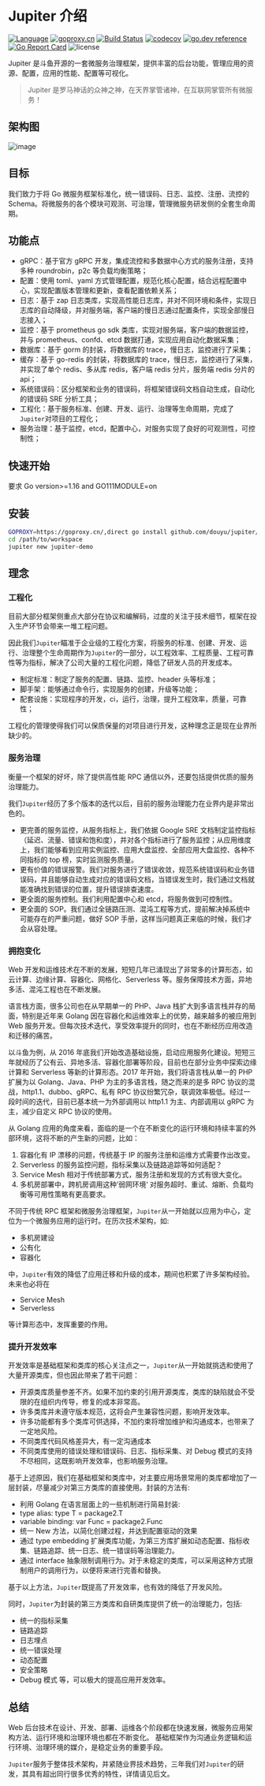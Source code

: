# Jupiter 介绍

[![Language](https://img.shields.io/badge/Language-Go-blue.svg)](https://golang.org/)
[![goproxy.cn](https://goproxy.cn/stats/github.com/douyu/jupiter/badges/download-count.svg)](https://github.com/douyu/jupiter)
[![Build Status](https://travis-ci.org/douyu/jupiter.svg?branch=master)](https://travis-ci.org/douyu/jupiter)
[![codecov](https://codecov.io/gh/douyu/jupiter/branch/master/graph/badge.svg)](https://codecov.io/gh/douyu/jupiter)
[![go.dev reference](https://img.shields.io/badge/go.dev-reference-007d9c?logo=go&logoColor=white&style=flat-square)](https://pkg.go.dev/github.com/douyu/jupiter?tab=doc)
[![Go Report Card](https://goreportcard.com/badge/github.com/douyu/jupiter)](https://goreportcard.com/report/github.com/douyu/jupiter)
![license](https://img.shields.io/badge/license-Apache--2.0-green.svg)

Jupiter 是斗鱼开源的一套微服务治理框架，提供丰富的后台功能，管理应用的资源、配置，应用的性能、配置等可视化。

> Jupiter 是罗马神话的众神之神，在天界掌管诸神，在互联网掌管所有微服务！

## 架构图

![image](../static/jupiter/arch.png)

## 目标

我们致力于将 Go 微服务框架标准化，统一错误码、日志、监控、注册、流控的 Schema。将微服务的各个模块可观测、可治理，管理微服务研发侧的全套生命周期。

## 功能点

- gRPC：基于官方 gRPC 开发，集成流控和多数据中心方式的服务注册，支持多种 roundrobin，p2c 等负载均衡策略；
- 配置：使用 toml、yaml 方式管理配置，规范化核心配置，结合远程配置中心，实现配置版本管理和更新，查看配置依赖关系；
- 日志：基于 zap 日志类库，实现高性能日志库，并对不同环境和条件，实现日志库的自动降级，并对服务端，客户端的慢日志通过配置条件，实现全部慢日志接入；
- 监控：基于 prometheus go sdk 类库，实现对服务端，客户端的数据监控，并与 prometheus、confd、etcd 数据打通，实现应用自动化数据采集；
- 数据库：基于 gorm 的封装，将数据库的 trace，慢日志，监控进行了采集；
- 缓存：基于 go-redis 的封装，将数据库的 trace，慢日志，监控进行了采集，并实现了单个 redis、多从库 redis，客户端 redis 分片，服务端 redis 分片的 api；
- 系统错误码：区分框架和业务的错误码，将框架错误码文档自动生成，自动化的错误码 SRE 分析工具；
- 工程化：基于服务标准、创建、开发、运行、治理等生命周期，完成了`Jupiter`对项目的工程化；
- 服务治理：基于监控，etcd，配置中心，对服务实现了良好的可观测性，可控制性；

## 快速开始

要求 Go version>=1.16 and GO111MODULE=on

## 安装

```bash
GOPROXY=https://goproxy.cn/,direct go install github.com/douyu/jupiter/tools/jupiter@latest
cd /path/to/workspace
jupiter new jupiter-demo
```

## 理念

### 工程化

目前大部分框架侧重点大部分在协议和编解码，过度的关注于技术细节，框架在投入生产环节会带来一堆工程问题。

因此我们`Jupiter`瞄准于企业级的工程化方案，将服务的标准、创建、开发、运行、治理整个生命周期作为`Jupiter`的一部分，以工程效率、工程质量、工程可靠性等为指标，解决了公司大量的工程化问题，降低了研发人员的开发成本。

- 制定标准：制定了服务的配置、链路、监控、header 头等标准；
- 脚手架：能够通过命令行，实现服务的创建，升级等功能；
- 配套设施：实现程序的开发，ci，运行，治理，提升工程效率，质量，可靠性；

工程化的管理使得我们可以保质保量的对项目进行开发，这种理念正是现在业界所缺少的。

### 服务治理

衡量一个框架的好坏，除了提供高性能 RPC 通信以外，还要包括提供优质的服务治理能力。

我们`Jupiter`经历了多个版本的迭代以后，目前的服务治理能力在业界内是非常出色的。

- 更完善的服务监控，从服务指标上，我们依据 Google SRE 文档制定监控指标（延迟、流量、错误和饱和度），并对各个指标进行了服务监控；从应用维度上，我们能够看到应用实例监控、应用大盘监控、全部应用大盘监控、各种不同指标的 top 榜，实时监测服务质量。
- 更有价值的错误报警。我们对服务进行了错误收敛，规范系统错误码和业务错误码，并且能够自动生成对应的错误码文档，当错误发生时，我们通过文档就能准确找到错误的位置，提升错误排查速度。
- 更全面的服务控制。我们利用配置中心和 etcd，将服务做到可控制性。
- 更全面的 SOP。我们通过全链路压测、混沌工程等方式，提前解决掉系统中可能存在的严重问题，做好 SOP 手册，这样当问题真正来临的时候，我们才会从容处理。

### 拥抱变化

Web 开发和运维技术在不断的发展，短短几年已涌现出了非常多的计算形态，如云计算、边缘计算、容器化、网格化、Serverless 等。服务保障技术方面，异地多活、混沌工程也在不断发展。

语言栈方面，很多公司也在从早期单一的 PHP、Java 栈扩大到多语言栈并存的局面，特别是近年来 Golang 因在容器化和运维效率上的优势，越来越多的被应用到 Web 服务开发。但每次技术迭代，享受效率提升的同时，也在不断经历应用改造和迁移的痛苦。

以斗鱼为例，从 2016 年底我们开始改造基础设施，启动应用服务化建设。短短三年就经历了公有云、异地多活、容器化部署等阶段，目前也在部分业务中探索边缘计算和 Serverless 等新的计算形态。2017 年开始，我们将语言栈从单一的 PHP 扩展为以 Golang、Java、PHP 为主的多语言栈，随之而来的是多 RPC 协议的混战，http1.1、dubbo、gRPC、私有 RPC 协议纷繁冗杂，联调效率极低。经过一段时间的迭代，目前已基本统一为外部调用以 http1.1 为主、内部调用以 gRPC 为主，减少自定义 RPC 协议的使用。

从 Golang 应用的角度来看，面临的是一个在不断变化的运行环境和持续丰富的外部环境，这将不断的产生新的问题，比如：

1. 容器化有 IP 漂移的问题，传统基于 IP 的服务注册和运维方式需要作出改变。
2. Serverless 的服务监控问题，指标采集以及链路追踪等如何适配？
3. Service Mesh 相对于传统部署方式，服务注册和发现的方式有很大变化。
4. 多机房部署中，跨机房调用这种’弱网环境‘ 对服务超时、重试、熔断、负载均衡等可用性策略有更高要求。

不同于传统 RPC 框架和微服务治理框架，`Jupiter`从一开始就以应用为中心，定位为一个微服务应用的运行时。在历次技术架构，如:

- 多机房建设
- 公有化
- 容器化

中，`Jupiter`有效的降低了应用迁移和升级的成本，期间也积累了许多架构经验。未来也必将在

- Service Mesh
- Serverless

等计算形态中，发挥重要的作用。

### 提升开发效率

开发效率是基础框架和类库的核心关注点之一，`Jupiter`从一开始就挑选和使用了大量开源类库，但也因此带来了若干问题：

- 开源类库质量参差不齐。如果不加约束的引用开源类库，类库的缺陷就会不受限的在组织内传导，修复的成本非常高。
- 许多类库并未遵守版本规范，这将会产生兼容性问题，影响开发效率。
- 许多功能都有多个类库可供选择，不加约束将增加维护和沟通成本，也带来了一定地风险。
- 不同类库代码风格差异大，有一定沟通成本
- 不同类库使用的错误处理和错误码、日志、指标采集、对 Debug 模式的支持不尽相同，这既影响开发效率，也影响服务治理。

基于上述原因，我们在基础框架和类库中，对主要应用场景常用的类库都增加了一层封装，尽量减少对第三方类库的直接使用。封装的方法有:

- 利用 Golang 在语言层面上的一些机制进行简易封装:
- type alias: type T = package2.T
- variable binding: var Func = package2.Func
- 统一 New 方法，以简化创建过程，并达到配置驱动的效果
- 通过 type embedding 扩展类库功能，为第三方库扩展如动态配置、指标收集、链路追踪、统一日志、统一错误码等治理能力。
- 通过 interface 抽象限制调用行为。对于未稳定的类库，可以采用这种方式限制用户的调用行为，以便将来进行完善和替换。

基于以上方法，`Jupiter`既提高了开发效率，也有效的降低了开发风险。

同时，`Jupiter`为封装的第三方类库和自研类库提供了统一的治理能力，包括:

- 统一的指标采集
- 链路追踪
- 日志埋点
- 统一错误处理
- 动态配置
- 安全策略
- Debug 模式
  等，可以极大的提高应用开发效率。

## 总结

Web 后台技术在设计、开发、部署、运维各个阶段都在快速发展，微服务应用架构方法、运行环境和治理环境也都在不断变化。
基础框架作为沟通业务逻辑和运行环境、治理环境的媒介，是稳定业务的重要手段。

`Jupiter`服务于整体技术架构，并紧随业界技术趋势，三年我们对`Jupiter`的研发，其具有超出同行很多优秀的特性，详情请见后文。
